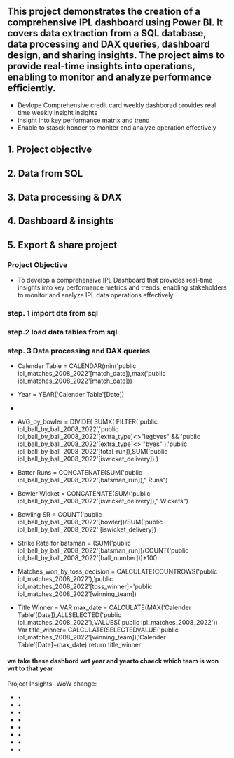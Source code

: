## This project demonstrates the creation of a comprehensive IPL dashboard using Power BI. It covers data extraction from a SQL database, data processing and DAX queries, dashboard design, and sharing insights. The project aims to provide real-time insights into  operations, enabling  to monitor and analyze performance efficiently.  


- Devlope Comprehensive credit card weekly dashborad provides real time weekly insight  insights 
- insight into key performance matrix and trend 
- Enable to stasck honder to moniter and analyze operation effectively  


## 1. Project objective
## 2. Data from SQL
## 3. Data processing & DAX
## 4. Dashboard & insights
## 5. Export & share project

### Project Objective

- To develop a comprehensive IPL Dashboard  that
provides real-time insights into key
performance metrics and trends,
enabling stakeholders to monitor
and analyze IPL data  operations
effectively.

### step. 1 import dta from sql   

### step.2 load data tables from sql 

### step. 3 Data processing and DAX queries   
- Calender Table = CALENDAR(min('public ipl_matches_2008_2022'[match_date]),max('public         ipl_matches_2008_2022'[match_date])) 

- Year = YEAR('Calender Table'[Date])
- 

- AVG_by_bowler = DIVIDE(
     SUMX(
        FILTER('public ipl_ball_by_ball_2008_2022','public ipl_ball_by_ball_2008_2022'[extra_type]<>"legbyes" && 'public ipl_ball_by_ball_2008_2022'[extra_type]<> "byes" ),'public ipl_ball_by_ball_2008_2022'[total_run]),SUM('public ipl_ball_by_ball_2008_2022'[iswicket_delivery])
)

- Batter Runs = CONCATENATE(SUM('public ipl_ball_by_ball_2008_2022'[batsman_run])," Runs") 

- Bowler Wicket = CONCATENATE(SUM('public ipl_ball_by_ball_2008_2022'[iswicket_delivery])," Wickets")

- Bowling SR = COUNT('public ipl_ball_by_ball_2008_2022'[bowler])/SUM('public           ipl_ball_by_ball_2008_2022' [iswicket_delivery])

- Strike Rate for batsman = (SUM('public ipl_ball_by_ball_2008_2022'[batsman_run])/COUNT('public ipl_ball_by_ball_2008_2022'[ball_number]))*100  

- Matches_won_by_toss_decision = CALCULATE(COUNTROWS('public ipl_matches_2008_2022'),'public ipl_matches_2008_2022'[toss_winner]='public ipl_matches_2008_2022'[winning_team])

- Title Winner = VAR max_date = CALCULATE(MAX('Calender Table'[Date]),ALLSELECTED('public ipl_matches_2008_2022'),VALUES('public ipl_matches_2008_2022'))
Var title_winner= CALCULATE(SELECTEDVALUE('public ipl_matches_2008_2022'[winning_team]),'Calender Table'[Date]=max_date)
return title_winner



#### we take these dashbord wrt year and yearto chaeck which team is won wrt to that year  




Project Insights-
WoW change:
- • 
- • 
- • 
- • 
- • 
- • 
- • 
- • 

 




